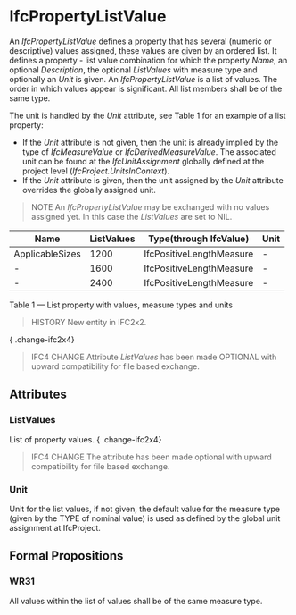 # IfcPropertyListValue

An _IfcPropertyListValue_ defines a property that has several (numeric or descriptive) values assigned, these values are given by an ordered list. It defines a property - list value combination for which the property _Name_, an optional _Description_, the optional _ListValues_ with measure type and optionally an _Unit_ is given. An _IfcPropertyListValue_ is a list of values. The order in which values appear is significant. All list members shall be of the same type.
<!-- end of short definition -->

The unit is handled by the _Unit_ attribute, see Table 1 for an example of a list property:

* If the _Unit_ attribute is not given, then the unit is already implied by the type of _IfcMeasureValue_ or _IfcDerivedMeasureValue_. The associated unit can be found at the _IfcUnitAssignment_ globally defined at the project level (_IfcProject.UnitsInContext_).
* If the _Unit_ attribute is given, then the unit assigned by the _Unit_ attribute overrides the globally assigned unit.

> NOTE An _IfcPropertyListValue_ may be exchanged with no values assigned yet. In this case the _ListValues_ are set to NIL.

|Name|ListValues|Type(through IfcValue)|Unit|
|--- |--- |--- |--- |
|ApplicableSizes|1200|IfcPositiveLengthMeasure|-|
|-|1600|IfcPositiveLengthMeasure|-|
|-|2400|IfcPositiveLengthMeasure|-|

Table 1 — List property with values, measure types and units

> HISTORY New entity in IFC2x2.

{ .change-ifc2x4}
> IFC4 CHANGE Attribute _ListValues_ has been made OPTIONAL with upward compatibility for file based exchange.

## Attributes

### ListValues
List of property values.
{ .change-ifc2x4}
> IFC4 CHANGE The attribute has been made optional with upward compatibility for file based exchange.

### Unit
Unit for the list values, if not given, the default value for the measure type (given by the TYPE of nominal value) is used as defined by the global unit assignment at IfcProject.

## Formal Propositions

### WR31
All values within the list of values shall be of the same measure type.
